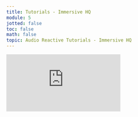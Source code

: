 ```yaml
---
title: Tutorials - Immersive HQ
module: 5
jotted: false
toc: false
math: false
topic: Audio Reactive Tutorials - Immersive HQ
---
```



<div class="embed-responsive embed-responsive-16by9"><iframe class="embed-responsive-item" src="https://www.youtube.com/embed/eNtrtn9urb4" frameborder="0" allow="accelerometer; autoplay; encrypted-media; gyroscope; picture-in-picture" allowfullscreen></iframe></div>
